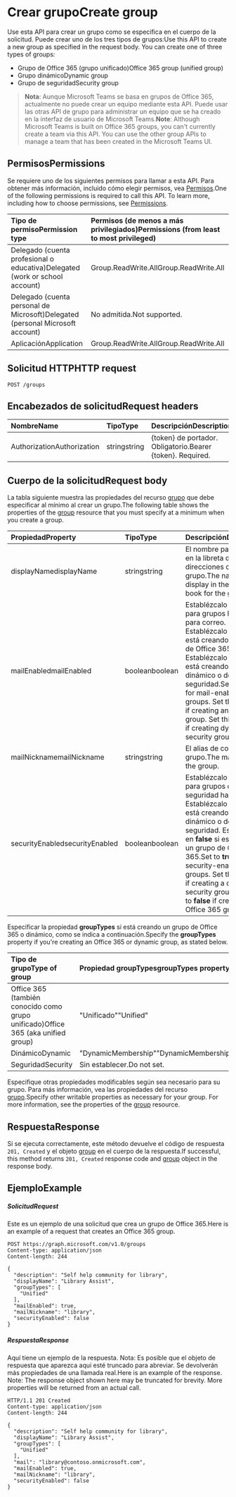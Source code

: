 # <a name="create-group"></a><span data-ttu-id="1336e-101">Crear grupo</span><span class="sxs-lookup"><span data-stu-id="1336e-101">Create group</span></span>

<span data-ttu-id="1336e-p101">Use esta API para crear un grupo como se especifica en el cuerpo de la solicitud. Puede crear uno de los tres tipos de grupos:</span><span class="sxs-lookup"><span data-stu-id="1336e-p101">Use this API to create a new group as specified in the request body. You can create one of three types of groups:</span></span>

* <span data-ttu-id="1336e-104">Grupo de Office 365 (grupo unificado)</span><span class="sxs-lookup"><span data-stu-id="1336e-104">Office 365 group (unified group)</span></span>
* <span data-ttu-id="1336e-105">Grupo dinámico</span><span class="sxs-lookup"><span data-stu-id="1336e-105">Dynamic group</span></span>
* <span data-ttu-id="1336e-106">Grupo de seguridad</span><span class="sxs-lookup"><span data-stu-id="1336e-106">Security group</span></span>

> <span data-ttu-id="1336e-p102">**Nota**: Aunque Microsoft Teams se basa en grupos de Office 365, actualmente no puede crear un equipo mediante esta API. Puede usar las otras API de grupo para administrar un equipo que se ha creado en la interfaz de usuario de Microsoft Teams.</span><span class="sxs-lookup"><span data-stu-id="1336e-p102">**Note**: Although Microsoft Teams is built on Office 365 groups, you can't currently create a team via this API. You can use the other group APIs to manage a team that has been created in the Microsoft Teams UI.</span></span>

## <a name="permissions"></a><span data-ttu-id="1336e-109">Permisos</span><span class="sxs-lookup"><span data-stu-id="1336e-109">Permissions</span></span>
<span data-ttu-id="1336e-p103">Se requiere uno de los siguientes permisos para llamar a esta API. Para obtener más información, incluido cómo elegir permisos, vea [Permisos](../../../concepts/permissions_reference.md).</span><span class="sxs-lookup"><span data-stu-id="1336e-p103">One of the following permissions is required to call this API. To learn more, including how to choose permissions, see [Permissions](../../../concepts/permissions_reference.md).</span></span>

|<span data-ttu-id="1336e-112">Tipo de permiso</span><span class="sxs-lookup"><span data-stu-id="1336e-112">Permission type</span></span>      | <span data-ttu-id="1336e-113">Permisos (de menos a más privilegiados)</span><span class="sxs-lookup"><span data-stu-id="1336e-113">Permissions (from least to most privileged)</span></span>              | 
|:--------------------|:---------------------------------------------------------| 
|<span data-ttu-id="1336e-114">Delegado (cuenta profesional o educativa)</span><span class="sxs-lookup"><span data-stu-id="1336e-114">Delegated (work or school account)</span></span> | <span data-ttu-id="1336e-115">Group.ReadWrite.All</span><span class="sxs-lookup"><span data-stu-id="1336e-115">Group.ReadWrite.All</span></span>    | 
|<span data-ttu-id="1336e-116">Delegado (cuenta personal de Microsoft)</span><span class="sxs-lookup"><span data-stu-id="1336e-116">Delegated (personal Microsoft account)</span></span> | <span data-ttu-id="1336e-117">No admitida.</span><span class="sxs-lookup"><span data-stu-id="1336e-117">Not supported.</span></span>    | 
|<span data-ttu-id="1336e-118">Aplicación</span><span class="sxs-lookup"><span data-stu-id="1336e-118">Application</span></span> | <span data-ttu-id="1336e-119">Group.ReadWrite.All</span><span class="sxs-lookup"><span data-stu-id="1336e-119">Group.ReadWrite.All</span></span> | 

## <a name="http-request"></a><span data-ttu-id="1336e-120">Solicitud HTTP</span><span class="sxs-lookup"><span data-stu-id="1336e-120">HTTP request</span></span>
<!-- { "blockType": "ignored" } -->
```http
POST /groups
```
## <a name="request-headers"></a><span data-ttu-id="1336e-121">Encabezados de solicitud</span><span class="sxs-lookup"><span data-stu-id="1336e-121">Request headers</span></span>
| <span data-ttu-id="1336e-122">Nombre</span><span class="sxs-lookup"><span data-stu-id="1336e-122">Name</span></span>       | <span data-ttu-id="1336e-123">Tipo</span><span class="sxs-lookup"><span data-stu-id="1336e-123">Type</span></span> | <span data-ttu-id="1336e-124">Descripción</span><span class="sxs-lookup"><span data-stu-id="1336e-124">Description</span></span>|
|:---------------|:--------|:----------|
| <span data-ttu-id="1336e-125">Authorization</span><span class="sxs-lookup"><span data-stu-id="1336e-125">Authorization</span></span>  | <span data-ttu-id="1336e-126">string</span><span class="sxs-lookup"><span data-stu-id="1336e-126">string</span></span>  | <span data-ttu-id="1336e-p104">{token} de portador. Obligatorio.</span><span class="sxs-lookup"><span data-stu-id="1336e-p104">Bearer {token}. Required.</span></span> |

## <a name="request-body"></a><span data-ttu-id="1336e-129">Cuerpo de la solicitud</span><span class="sxs-lookup"><span data-stu-id="1336e-129">Request body</span></span>
<span data-ttu-id="1336e-130">La tabla siguiente muestra las propiedades del recurso [grupo](../resources/group.md) que debe especificar al mínimo al crear un grupo.</span><span class="sxs-lookup"><span data-stu-id="1336e-130">The following table shows the properties of the [group](../resources/group.md) resource that you must specify at a minimum when you create a group.</span></span> 

| <span data-ttu-id="1336e-131">Propiedad</span><span class="sxs-lookup"><span data-stu-id="1336e-131">Property</span></span> | <span data-ttu-id="1336e-132">Tipo</span><span class="sxs-lookup"><span data-stu-id="1336e-132">Type</span></span> | <span data-ttu-id="1336e-133">Descripción</span><span class="sxs-lookup"><span data-stu-id="1336e-133">Description</span></span>|
|:---------------|:--------|:----------|
| <span data-ttu-id="1336e-134">displayName</span><span class="sxs-lookup"><span data-stu-id="1336e-134">displayName</span></span> | <span data-ttu-id="1336e-135">string</span><span class="sxs-lookup"><span data-stu-id="1336e-135">string</span></span> | <span data-ttu-id="1336e-136">El nombre para mostrar en la libreta de direcciones del grupo.</span><span class="sxs-lookup"><span data-stu-id="1336e-136">The name to display in the address book for the group.</span></span> |
| <span data-ttu-id="1336e-137">mailEnabled</span><span class="sxs-lookup"><span data-stu-id="1336e-137">mailEnabled</span></span> | <span data-ttu-id="1336e-138">boolean</span><span class="sxs-lookup"><span data-stu-id="1336e-138">boolean</span></span> | <span data-ttu-id="1336e-p105">Establézcalo en **true** para grupos habilitados para correo. Establézcalo en **true** si está creando un grupo de Office 365. Establézcalo en **false** si está creando un grupo dinámico o de seguridad.</span><span class="sxs-lookup"><span data-stu-id="1336e-p105">Set to **true** for mail-enabled groups. Set this to **true** if creating an Office 365 group. Set this to **false** if creating dynamic or security group.</span></span>|
| <span data-ttu-id="1336e-142">mailNickname</span><span class="sxs-lookup"><span data-stu-id="1336e-142">mailNickname</span></span> | <span data-ttu-id="1336e-143">string</span><span class="sxs-lookup"><span data-stu-id="1336e-143">string</span></span> | <span data-ttu-id="1336e-144">El alias de correo del grupo.</span><span class="sxs-lookup"><span data-stu-id="1336e-144">The mail alias for the group.</span></span> |
| <span data-ttu-id="1336e-145">securityEnabled</span><span class="sxs-lookup"><span data-stu-id="1336e-145">securityEnabled</span></span> | <span data-ttu-id="1336e-146">boolean</span><span class="sxs-lookup"><span data-stu-id="1336e-146">boolean</span></span> | <span data-ttu-id="1336e-p106">Establézcalo en **true** para grupos con seguridad habilitada. Establézcalo en **true** si está creando un grupo dinámico o de seguridad. Establézcalo en **false** si está creando un grupo de Office 365.</span><span class="sxs-lookup"><span data-stu-id="1336e-p106">Set to **true** for security-enabled groups. Set this to **true** if creating a dynamic or security group. Set this to **false** if creating an Office 365 group.</span></span> |

<span data-ttu-id="1336e-150">Especificar la propiedad **groupTypes** si está creando un grupo de Office 365 o dinámico, como se indica a continuación.</span><span class="sxs-lookup"><span data-stu-id="1336e-150">Specify the **groupTypes** property if you're creating an Office 365 or dynamic group, as stated below.</span></span>

| <span data-ttu-id="1336e-151">Tipo de grupo</span><span class="sxs-lookup"><span data-stu-id="1336e-151">Type of group</span></span> | <span data-ttu-id="1336e-152">Propiedad **groupTypes**</span><span class="sxs-lookup"><span data-stu-id="1336e-152">**groupTypes** property</span></span> |
|:--------------|:------------------------|
| <span data-ttu-id="1336e-153">Office 365 (también conocido como grupo unificado)</span><span class="sxs-lookup"><span data-stu-id="1336e-153">Office 365 (aka unified group)</span></span>| <span data-ttu-id="1336e-154">"Unificado"</span><span class="sxs-lookup"><span data-stu-id="1336e-154">"Unified"</span></span> | 
| <span data-ttu-id="1336e-155">Dinámico</span><span class="sxs-lookup"><span data-stu-id="1336e-155">Dynamic</span></span> | <span data-ttu-id="1336e-156">"DynamicMembership"</span><span class="sxs-lookup"><span data-stu-id="1336e-156">"DynamicMembership"</span></span> | 
| <span data-ttu-id="1336e-157">Seguridad</span><span class="sxs-lookup"><span data-stu-id="1336e-157">Security</span></span> | <span data-ttu-id="1336e-158">Sin establecer.</span><span class="sxs-lookup"><span data-stu-id="1336e-158">Do not set.</span></span> | 

<span data-ttu-id="1336e-p107">Especifique otras propiedades modificables según sea necesario para su grupo. Para más información, vea las propiedades del recurso [grupo](../resources/group.md).</span><span class="sxs-lookup"><span data-stu-id="1336e-p107">Specify other writable properties as necessary for your group. For more information, see the properties of the [group](../resources/group.md) resource.</span></span>

## <a name="response"></a><span data-ttu-id="1336e-161">Respuesta</span><span class="sxs-lookup"><span data-stu-id="1336e-161">Response</span></span>

<span data-ttu-id="1336e-162">Si se ejecuta correctamente, este método devuelve el código de respuesta `201, Created` y el objeto [group](../resources/group.md) en el cuerpo de la respuesta.</span><span class="sxs-lookup"><span data-stu-id="1336e-162">If successful, this method returns `201, Created` response code and [group](../resources/group.md) object in the response body.</span></span>

## <a name="example"></a><span data-ttu-id="1336e-163">Ejemplo</span><span class="sxs-lookup"><span data-stu-id="1336e-163">Example</span></span>
##### <a name="request"></a><span data-ttu-id="1336e-164">Solicitud</span><span class="sxs-lookup"><span data-stu-id="1336e-164">Request</span></span>
<span data-ttu-id="1336e-165">Este es un ejemplo de una solicitud que crea un grupo de Office 365.</span><span class="sxs-lookup"><span data-stu-id="1336e-165">Here is an example of a request that creates an Office 365 group.</span></span>
<!-- {
  "blockType": "request",
  "name": "create_group_from_groups"
}-->
```http
POST https://graph.microsoft.com/v1.0/groups
Content-type: application/json
Content-length: 244

{
  "description": "Self help community for library",
  "displayName": "Library Assist",
  "groupTypes": [
    "Unified"
  ],
  "mailEnabled": true,
  "mailNickname": "library",
  "securityEnabled": false
}
```

##### <a name="response"></a><span data-ttu-id="1336e-166">Respuesta</span><span class="sxs-lookup"><span data-stu-id="1336e-166">Response</span></span>
<span data-ttu-id="1336e-p108">Aquí tiene un ejemplo de la respuesta. Nota: Es posible que el objeto de respuesta que aparezca aquí esté truncado para abreviar. Se devolverán más propiedades de una llamada real.</span><span class="sxs-lookup"><span data-stu-id="1336e-p108">Here is an example of the response. Note: The response object shown here may be truncated for brevity. More properties will be returned from an actual call.</span></span>
<!-- {
  "blockType": "response",
  "truncated": true,
  "@odata.type": "microsoft.graph.group"
} -->
```http
HTTP/1.1 201 Created
Content-type: application/json
Content-length: 244

{
  "description": "Self help community for library",
  "displayName": "Library Assist",
  "groupTypes": [
    "Unified"
  ],
  "mail": "library@contoso.onmicrosoft.com",
  "mailEnabled": true,
  "mailNickname": "library",
  "securityEnabled": false
}
```

<!-- uuid: 8fcb5dbc-d5aa-4681-8e31-b001d5168d79
2015-10-25 14:57:30 UTC -->
<!-- {
  "type": "#page.annotation",
  "description": "Create group",
  "keywords": "",
  "section": "documentation",
  "tocPath": ""
}-->
